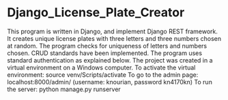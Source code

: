 # Django_License_Plate_Creator

This program is written in Django, and implement Django REST framework. It creates unique license plates with three letters and three numbers chosen at random. The program checks for uniqueness of letters and numbers chosen. CRUD standards have been implemented. The program uses standard authentication as explained below.
The project was created in a virtual environment on a Windows computer. 
To activate the virtual environment: source venv/Scripts/activate
To go to the admin page: localhost:8000/admin/ (username: knourian, password kn4170kn)
To run the server: python manage.py runserver
